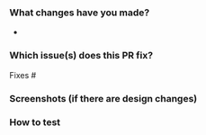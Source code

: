 ### What changes have you made?

-

### Which issue(s) does this PR fix?

Fixes #

### Screenshots (if there are design changes)

### How to test
